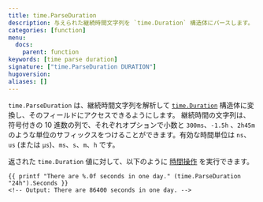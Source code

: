 ```yaml
---
title: time.ParseDuration
description: 与えられた継続時間文字列を `time.Duration` 構造体にパースします。
categories: [function]
menu:
  docs:
    parent: function
keywords: [time parse duration]
signature: ["time.ParseDuration DURATION"]
hugoversion:
aliases: []
---
```


`time.ParseDuration` は、継続時間文字列を解析して [`time.Duration`](https://pkg.go.dev/time#Duration) 構造体に変換し、そのフィールドにアクセスできるようにします。
継続時間の文字列は、符号付きの 10 進数の列で、それぞれオプションで小数と `300ms`、`-1.5h` 、`2h45m` のような単位のサフィックスをつけることができます。有効な時間単位は `ns`、`us` (または `µs`)、`ms`、`s`、`m`、`h` です。 

返された `time.Duration` 値に対して、以下のように [時間操作](https://pkg.go.dev/time#Duration) を実行できます。

```go-html-template
{{ printf "There are %.0f seconds in one day." (time.ParseDuration "24h").Seconds }}
<!-- Output: There are 86400 seconds in one day. -->
```
